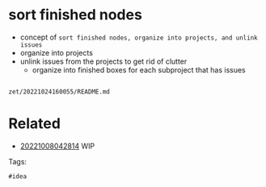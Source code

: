 # sort finished nodes 

- concept of `sort finished nodes, organize into projects, and unlink issues`
- organize into projects
- unlink issues from the projects to get rid of clutter
  - organize into finished boxes for each subproject that has issues

```
```

` zet/20221024160055/README.md `

# Related

- [20221008042814](/zet/20221008042814/README.md) WIP

Tags:

    #idea
